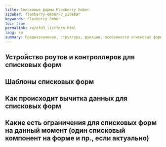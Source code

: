 ```yaml
---
title: Списковые формы Flexberry Ember
sidebar: flexberry-ember-3_sidebar
keywords: Flexberry Ember
toc: true
permalink: ru/efd3_listform.html
lang: ru
summary: Предназначение, структура, функции, особенности списковых форм Flexberry Ember.
---
```


## Устройство роутов и контроллеров для списковых форм

## Шаблоны списковых форм

## Как происходит вычитка данных для списковых форм

## Какие есть ограничения для списковых форм на данный момент (один списковый компонент на форме и пр., если актуально)

